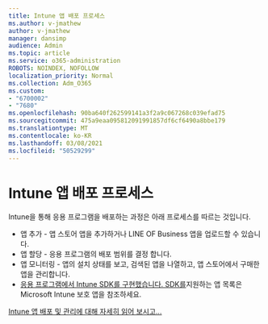 ```yaml
---
title: Intune 앱 배포 프로세스
ms.author: v-jmathew
author: v-jmathew
manager: dansimp
audience: Admin
ms.topic: article
ms.service: o365-administration
ROBOTS: NOINDEX, NOFOLLOW
localization_priority: Normal
ms.collection: Adm_O365
ms.custom:
- "6700002"
- "7680"
ms.openlocfilehash: 90ba640f262599141a3f2a9c067268c039efad75
ms.sourcegitcommit: 475a9eaa095812091991857df6cf6490a8bbe179
ms.translationtype: MT
ms.contentlocale: ko-KR
ms.lasthandoff: 03/08/2021
ms.locfileid: "50529299"
---
```

# <a name="intune-app-deployment-process"></a>Intune 앱 배포 프로세스

Intune을 통해 응용 프로그램을 배포하는 과정은 아래 프로세스를 따르는 것입니다.

- 앱 추가 - 앱 스토어 앱을 추가하거나 LINE OF Business 앱을 업로드할 수 있습니다.
- 앱 할당 - 응용 프로그램의 배포 범위를 결정 합니다.
- 앱 모니터링 - 앱의 설치 상태를 보고, 검색된 앱을 나열하고, 앱 스토어에서 구매한 앱을 관리합니다.
- [응용 프로그램에서 Intune SDK를 구현했습니다. SDK를](https://docs.microsoft.com/mem/intune/apps/apps-supported-intune-apps)지원하는 앱 목록은 Microsoft Intune 보호 앱을 참조하세요.

[Intune 앱 배포 및 관리에 대해 자세히 읽어 보시고...](https://docs.microsoft.com/mem/intune/apps/app-management)

